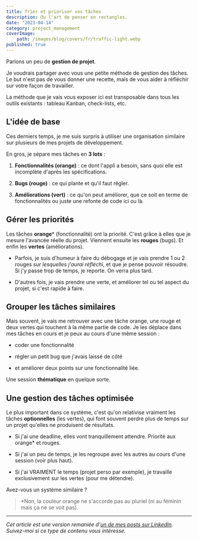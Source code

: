 ```yaml
---
title: Trier et prioriser vos tâches
description: Ou l'art de penser en rectangles.
date: "2023-04-14"
category: project_management
coverImage:
    path: /images/blog/covers/fr/traffic-light.webp
published: true
---
```


Parlons un peu de **gestion de projet**.

Je voudrais partager avec vous une petite méthode de gestion des tâches. Le but n'est pas de vous donner une recette, mais de vous aider à réfléchir sur votre façon de travailler.

La méthode que je vais vous exposer ici est transposable dans tous les outils existants : tableau Kanban, check-lists, etc.

## L'idée de base

Ces derniers temps, je me suis surpris à utiliser une organisation similaire sur plusieurs de mes projets de développement.

En gros, je sépare mes tâches en **3 lots** :

1. **Fonctionnalités (orange)** : ce dont l'appli a besoin, sans quoi elle est incomplète d'après les spécifications.

2. **Bugs (rouge)** : ce qui plante et qu'il faut régler.

3. **Améliorations (vert)** : ce qu'on peut améliorer, que ce soit en terme de fonctionnalités ou juste une refonte de code ici ou là.

## Gérer les priorités

Les tâches **orange*** (fonctionnalité) ont la priorité. C'est grâce à elles que je mesure l'avancée réelle du projet. Viennent ensuite les **rouges** (bugs). Et enfin les **vertes** (améliorations).

- Parfois, je suis d'humeur à faire du débogage et je vais prendre 1 ou 2 rouges _sur lesquelles j'aurai réfléchi_, et que je pense pouvoir résoudre. Si j'y passe trop de temps, je reporte. On verra plus tard.

- D'autres fois, je vais prendre une verte, et améliorer tel ou tel aspect du projet, si c'est rapide à faire.

## Grouper les tâches similaires

Mais souvent, je vais me retrouver avec une tâche orange, une rouge et deux vertes qui touchent à la même partie de code. Je les déplace dans mes tâches en cours et je peux au cours d'une même session :

- coder une fonctionnalité

- régler un petit bug que j'avais laissé de côté

- et améliorer deux points sur une fonctionnalité liée.

Une session **thématique** en quelque sorte.

## Une gestion des tâches optimisée

Le plus important dans ce système, c'est qu'on relativise vraiment les tâches **optionnelles** (les vertes), qui font souvent perdre plus de temps sur un projet qu'elles ne produisent de résultats.

- Si j'ai une deadline, elles vont tranquillement attendre. Priorité aux orange* et rouges.

- Si j'ai un peu de temps, je les regroupe avec les autres au cours d'une session (voir plus haut).

- Si j'ai VRAIMENT le temps (projet perso par exemple), je travaille exclusivement sur les vertes (pour me détendre).

Avez-vous un système similaire ?

> *Non, la couleur orange ne s'accorde pas au pluriel (ni au féminin mais ça ne se voit pas).

---

_Cet article est une version remaniée d'[un de mes posts sur LinkedIn](
<https://www.linkedin.com/posts/daniel-orchanian_parlons-un-peu-de-gestion-des-t%C3%A2ches-je-activity-7052535954703564800-qMuu>). Suivez-moi si ce type de contenu vous intéresse._
